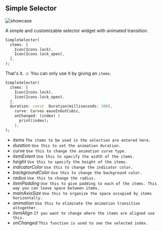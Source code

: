 ## Simple Selector

![showcase](https://github.com/sameteyisan/simple_selector/blob/main/sample.gif)

A simple and customizable selector widget with animated transition.

```dart
SimpleSelector(
  items: [
    Icon(Icons.lock),
    Icon(Icons.lock_open),
  ],
);
```

That's it. ☺️ You can only use it by giving an ``items``.

```dart
SimpleSelector(
  items: [
    Icon(Icons.lock),
    Icon(Icons.lock_open),
  ],
  duration: const  Duration(milliseconds: 300),
	curve: Curves.easeInOutCubic,
	onChanged: (index) {
	  print(index);
	},
);
```

 -  *items*  `The items to be used in the selection are entered here.`
 - *duration*  `Use this to set the animation duration.`
 - *curve*  `Use this to change the animation curve type.`
 - *itemExtent*  `Use this to specify the width of the items.`
 - *height*  `Use this to specify the height of the items.`
 - *indicatorColor*  `Use this to change the indicator color.`
 - *backgroundColor*  `Use this to change the background color.`
 - *radius*  `Use this to change the radius.`
 - *itemPadding*  `Use this to give padding to each of the items. This way you can leave space between items.`
 - *mainAxisSize*  `Use this to organize the space occupied by items horizontally.`
 - *animation*  `Use this to eliminate the animation transition altogether.`
 - *itemAlign*  `If you want to change where the items are aligned use this.`
 - *onChanged*  `This function is used to see the selected index.`